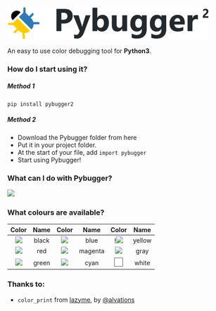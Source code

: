 ![](/image/pybugger.png)

An easy to use color debugging tool for **Python3**.

### How do I start using it?

##### Method 1
`pip install pybugger2`

##### Method 2
- Download the Pybugger folder from here
- Put it in your project folder.
- At the start of your file, add `import pybugger`
- Start using Pybugger!

### What can I do with Pybugger?

![](https://i.imgur.com/lnhtDJs.png)

### What colours are available?

**Color**|**Name**|**Color**|**Name**|**Color**|**Name**
:-----:|:-----:|:-----:|:-----:|:-----:|:-----:
![](/image/black.png)|black|![](/image/blue.png)|blue|!![](/image/yellow.png)|yellow
![](/image/red.png)|red|![](/image/magenta.png)|magenta|![](/image/gray.png)|gray
![](/image/green.png)|green|![](/image/cyan.png)|cyan|![](/image/white.png)|white

### Thanks to:
- `color_print` from [lazyme](https://github.com/alvations/lazyme/), by [@alvations](https://github.com/alvations/)
